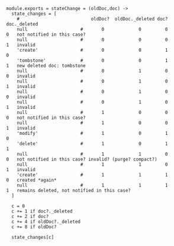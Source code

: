     module.exports = stateChange = (oldDoc,doc) ->
      state_changes = [
        #                           oldDoc?  oldDoc._deleted doc? doc._deleted
        null                    #       0             0         0            0   not notified in this case?
        null                    #       0             0         0            1   invalid
        'create'                #       0             0         1            0
        'tombstone'             #       0             0         1            1   new deleted doc: tombstone
        null                    #       0             1         0            0   invalid
        null                    #       0             1         0            1   invalid
        null                    #       0             1         0            0   invalid
        null                    #       0             1         0            1   invalid
        null                    #       1             0         0            0   not notified in this case?
        null                    #       1             0         0            1   invalid
        'modify'                #       1             0         1            0
        'delete'                #       1             0         1            1
        null                    #       1             1         0            0   not notified in this case? invalid? (purge? compact?)
        null                    #       1             1         0            1   invalid
        'create'                #       1             1         1            0   created *again*
        null                    #       1             1         1            1   remains deleted, not notified in this case?
      ]

      c = 0
      c += 1 if doc?._deleted
      c += 2 if doc?
      c += 4 if oldDoc?._deleted
      c += 8 if oldDoc?

      state_changes[c]
